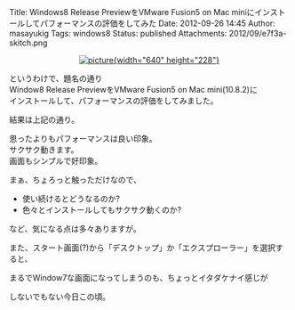 Title: Windows8 Release PreviewをVMware Fusion5 on Mac miniにインストールしてパフォーマンスの評価をしてみた
Date: 2012-09-26 14:45
Author: masayukig
Tags: windows8
Status: published
Attachments: 2012/09/e7f3a-skitch.png

<div class="separator" style="clear:both;text-align:center;">

[![picture](https://masayukig.files.wordpress.com/2012/09/e7f3a-skitch.png?w=300){width="640"
height="228"}](https://masayukig.files.wordpress.com/2012/09/e7f3a-skitch.png)

</div>

というわけで、題名の通り  
Window8 Release PreviewをVMware Fusion5 on Mac mini(10.8.2)に  
インストールして、パフォーマンスの評価をしてみました。

結果は上記の通り。

思ったよりもパフォーマンスは良い印象。  
サクサク動きます。  
画面もシンプルで好印象。

まぁ、ちょろっと触っただけなので、

-   使い続けるとどうなるのか?
-   色々とインストールしてもサクサク動くのか?

<div>

など、気になる点は多々ありますが。

</div>

<div>

</div>

<div>

また、スタート画面(?)から「デスクトップ」か「エクスプローラー」を選択すると、

</div>

<div>

まるでWindow7な画面になってしまうのも、ちょっとイタダケナイ感じが

</div>

<div>

しないでもない今日この頃。

</div>

<div>

</div>
